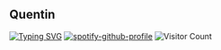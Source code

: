 <!--
**QuentinClyy/QuentinClyy** is a ✨ _special_ ✨ repository because its `README.md` (this file) appears on your GitHub profile.

Here are some ideas to get you started:

- 🔭 I’m currently working on ...
- 🌱 I’m currently learning ...
- 👯 I’m looking to collaborate on ...
- 🤔 I’m looking for help with ...
- 💬 Ask me about ...
- 📫 How to reach me: ...
- 😄 Pronouns: ...
- ⚡ Fun fact: ...
-->

## Quentin
[![Typing SVG](https://readme-typing-svg.demolab.com/?lines=First+line+of+text;Second+line+of+text)](https://git.io/typing-svg)
[![spotify-github-profile](https://spotify-github-profile.kittinanx.com/api/view?uid=awyeahhhh&cover_image=true&theme=natemoo-re&show_offline=false&background_color=100f3e&interchange=false&bar_color=000000&bar_color_cover=false)](https://github.com/kittinan/spotify-github-profile)
![Visitor Count](https://profile-counter.glitch.me/QuentinClyy/count.svg)